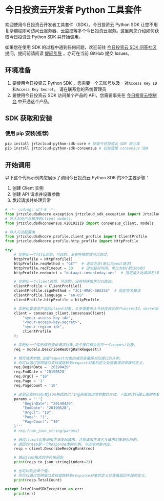 # 今日投资云开发者 Python 工具套件

欢迎使用今日投资云开发者工具套件（SDK）。今日投资云 Python SDK 让您不用复杂编程即可访问云服务器、云监控等多个今日投资云服务。这里向您介绍如何获取今日投资云 Python SDK 并开始调用。

如果您在使用 SDK 的过程中遇到任何问题，欢迎前往 [今日投资云 SDK 问答社区](https://help.test.investoday.net) 提问，提问前请阅读 [提问引导](https://help.test.investoday.net) 。亦可在当前 GitHub 提交 Issues。


## 环境准备

1. 要使用今日投资云 Python SDK ，您需要一个云账号以及一对`Access Key ID`和`Access Key Secret`。 请在联系您的系统管理员
2. 要使用今日投资云 SDK 访问某个产品的 API，您需要事先在 [今日投资云控制台](fdasfd) 中开通这个产品。

## SDK 获取和安装

### 使用 pip 安装(推荐)

```bash
pip install jrtzcloud-python-sdk-core # 安装今日投资云 SDK 核心库
pip install jrtzcloud-python-sdk-consensus # 安装管理 consensus SDK
```

## 开始调用

以下这个代码示例向您展示了调用今日投资云 Python SDK 的3个主要步骤：

1. 创建 Client 实例
2. 创建 API 请求并设置参数
3. 发起请求并处理异常


```python
# -*- coding: utf-8 -*-
from jrtzcloudsdkcore.exception.jrtzcloud_sdk_exception import JrtzCloudSDKException
# 导入对应产品模块的client models。
from jrtzcloudsdkconsensus.v20191119 import consensus_client, models

# 导入可选配置类
from jrtzcloudsdkcore.profile.client_profile import ClientProfile
from jrtzcloudsdkcore.profile.http_profile import HttpProfile

try:
    # 实例化一个http选项，可选的，没有特殊需求可以跳过。
    httpProfile = HttpProfile()
    httpProfile.reqMethod = "GET"  # 请求方法(默认为post请求)
    httpProfile.reqTimeout = 30    # 请求超时时间，单位为秒(默认60秒)
    httpProfile.endpoint = "dataapi.investoday.net"  # 指定接入地域域名(默认就近接入)

    # 实例化一个client选项，可选的，没有特殊需求可以跳过。
    clientProfile = ClientProfile()
    clientProfile.signMethod = "JC1-HMAC-SHA256"  # 指定签名算法
    clientProfile.language = "en-US"
    clientProfile.httpProfile = httpProfile

    # 实例化要请求产品的client对象，入参需要传入今日投资云账户secretId，secretKey, clientProfile是可选的。
    client = consensus_client.ConsensusClient(
        "<your-access-key-id>",
        "<your-access-key-secret>",
        "<your-region-id>",
        clientProfile
    );

    # 实例化一个实例信息查询请求对象,每个接口都会对应一个request对象。
    req = models.DescribeResOrgRankRequest()

    # 填充请求参数,这里request对象的成员变量即对应接口的入参。
    # 你可以通过官网接口文档或跳转到request对象的定义处查看请求参数的定义。
    req.BeginDate = '20190429'
    req.EndDate = '20190528'
    req.OrgCl = "10"
    req.Page = '1'
    req.PageCount = '10'

    # 这里还支持以标准json格式的string来赋值请求参数的方式。下面的代码跟上面的参数赋值是等效的。
    params = '''{
        "BeginDate": "20140429",
        "EndDate": "20190528",
        "OrgCl": "10",
        "Page": "1",
        "PageCount": "10"
    }'''
    # req.from_json_string(params)

    # 通过client对象调用方法发起请求。注意请求方法名与请求对象是对应的。
    # 返回的resp是一个Response类的实例，与请求对象对应。
    resp = client.DescribeResOrgRank(req)

    # 输出json格式的字符串回包
    print(resp.to_json_string(indent=2))

    # 也可以取出单个值。
    # 你可以通过官网接口文档或跳转到response对象的定义处查看返回字段的定义。
    print(resp.TotalCount)

except JrtzCloudSDKException as err:
    print(err)
```
